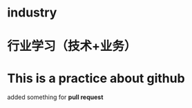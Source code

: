 # industry
行业学习（技术+业务）
====================
This is a practice about github
=====================
added something for **pull request**
